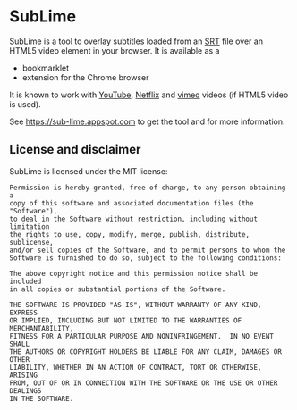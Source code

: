 SubLime
=======

SubLime is a tool to overlay subtitles loaded from an [SRT](http://en.wikipedia.org/wiki/SubRip#SubRip_text_file_format)
file over an HTML5 video element in your browser. It is available as a
 
 - bookmarklet
 - extension for the Chrome browser

It is known to work with [YouTube](http://www.youtube.com/), [Netflix](http://www.netflix.com)
and [vimeo](https://vimeo.com/) videos (if HTML5 video is used).

See https://sub-lime.appspot.com to get the tool and for more information.

License and disclaimer
----------------------
SubLime is licensed under the MIT license:

	Permission is hereby granted, free of charge, to any person obtaining a
	copy of this software and associated documentation files (the "Software"),
	to deal in the Software without restriction, including without limitation
	the rights to use, copy, modify, merge, publish, distribute, sublicense,
	and/or sell copies of the Software, and to permit persons to whom the
	Software is furnished to do so, subject to the following conditions:

	The above copyright notice and this permission notice shall be included
	in all copies or substantial portions of the Software.

	THE SOFTWARE IS PROVIDED "AS IS", WITHOUT WARRANTY OF ANY KIND, EXPRESS
	OR IMPLIED, INCLUDING BUT NOT LIMITED TO THE WARRANTIES OF MERCHANTABILITY,
	FITNESS FOR A PARTICULAR PURPOSE AND NONINFRINGEMENT.  IN NO EVENT SHALL
	THE AUTHORS OR COPYRIGHT HOLDERS BE LIABLE FOR ANY CLAIM, DAMAGES OR OTHER
	LIABILITY, WHETHER IN AN ACTION OF CONTRACT, TORT OR OTHERWISE, ARISING
	FROM, OUT OF OR IN CONNECTION WITH THE SOFTWARE OR THE USE OR OTHER DEALINGS
	IN THE SOFTWARE.


